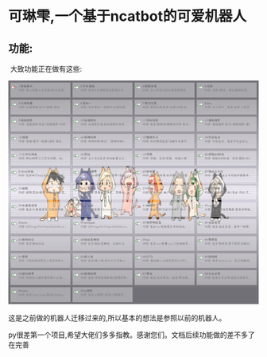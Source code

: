 # 可琳雫,一个基于ncatbot的可爱机器人

## 功能:

​	大致功能正在做有这些:

![menu](/img/menu.png)

这是之前做的机器人迁移过来的,所以基本的想法是参照以前的机器人。

py很差第一个项目,希望大佬们多多指教。感谢您们。文档后续功能做的差不多了在完善